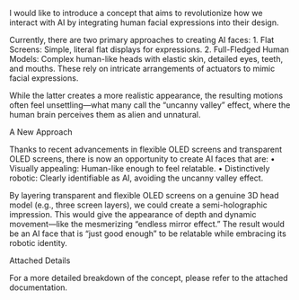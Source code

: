 I would like to introduce a concept that aims to revolutionize how we interact with AI by integrating human facial expressions into their design.

Currently, there are two primary approaches to creating AI faces:
	1.	Flat Screens: Simple, literal flat displays for expressions.
	2.	Full-Fledged Human Models: Complex human-like heads with elastic skin, detailed eyes, teeth, and mouths. These rely on intricate arrangements of actuators to mimic facial expressions.

While the latter creates a more realistic appearance, the resulting motions often feel unsettling—what many call the “uncanny valley” effect, where the human brain perceives them as alien and unnatural.

A New Approach

Thanks to recent advancements in flexible OLED screens and transparent OLED screens, there is now an opportunity to create AI faces that are:
	•	Visually appealing: Human-like enough to feel relatable.
	•	Distinctively robotic: Clearly identifiable as AI, avoiding the uncanny valley effect.

By layering transparent and flexible OLED screens on a genuine 3D head model (e.g., three screen layers), we could create a semi-holographic impression. This would give the appearance of depth and dynamic movement—like the mesmerizing “endless mirror effect.” The result would be an AI face that is “just good enough” to be relatable while embracing its robotic identity.

Attached Details

For a more detailed breakdown of the concept, please refer to the attached documentation.

